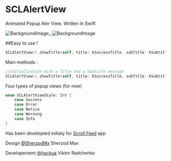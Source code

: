 SCLAlertView
===========

Animated Popup Aler View. Written in Swift

![BackgroundImage](https://raw.githubusercontent.com/vikmeup/SCPopUpView/master/errorScreenshot.png)_ 
![BackgroundImage](https://raw.githubusercontent.com/vikmeup/SCPopUpView/master/successScreenshot.png)

##Easy to use !
```swift
SCLAlertView().showTitle(self, title: kSuccessTitle, subTitle: kSubtitle, duration: kDefaultAnimationDuration, style: SCLAlertViewStyle.Success)
```

Main methods :

```swift
//initialisation with a Title and a Subtitle message
SCLAlertView().showTitle(self, title: kSuccessTitle, subTitle: kSubtitle, duration: kDefaultAnimationDuration, style: SCLAlertViewStyle.Success)
```

Four types of popup views (for now)

```swift
enum SCLAlertViewStyle: Int {
    case Success
    case Error
    case Notice
    case Warning
    case Info
}
```

Has been developted initialy for [Scroll Feed](https://itunes.apple.com/us/app/scroll-feed/id842422195?ls=1&mt=8) app

Design [@SherzodMx](https://twitter.com/SherzodMx) Sherzod Max

Developement [@hackua](https://twitter.com/hackua) Viktor Radchenko
